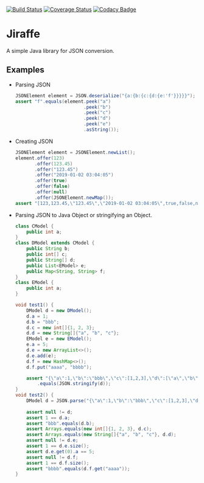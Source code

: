 
[![Build Status](https://travis-ci.org/jiruffe/jiraffe.svg?branch=master)](https://travis-ci.org/chakilo/jiraffe)
[![Coverage Status](https://coveralls.io/repos/github/jiruffe/jiraffe/badge.svg?branch=master)](https://coveralls.io/github/chakilo/jiraffe?branch=master)
[![Codacy Badge](https://api.codacy.com/project/badge/Grade/3e4beccbed464f67b89e3c8b4c6b8ebb)](https://www.codacy.com/app/chakilo/jiraffe?utm_source=github.com&amp;utm_medium=referral&amp;utm_content=chakilo/jiraffe&amp;utm_campaign=Badge_Grade)

# Jiraffe

A simple Java library for JSON conversion.

## Examples

  * Parsing JSON

    ```java
    JSONElement element = JSON.deserialize("{a:{b:{c:{d:{e:'f'}}}}}");
    assert "f".equals(element.peek("a")
                             .peek("b")
                             .peek("c")
                             .peek("d")
                             .peek("e")
                             .asString());
    ```

  * Creating JSON

    ```java
    JSONElement element = JSONElement.newList();
    element.offer(123)
           .offer(123.45)
           .offer("123.45")
           .offer("2019-01-02 03:04:05")
           .offer(true)
           .offer(false)
           .offer(null)
           .offer(JSONElement.newMap());
    assert "[123,123.45,\"123.45\",\"2019-01-02 03:04:05\",true,false,null,{}]".equals(element.toString());
    ```

  * Parsing JSON to Java Object or stringifying an Object.

    ```java
    class CModel {
        public int a;
    }
    class DModel extends CModel {
        public String b;
        public int[] c;
        public String[] d;
        public List<EModel> e;
        public Map<String, String> f;
    }
    class EModel {
        public int a;
    }
    
    void test1() {
        DModel d = new DModel();
        d.a = 1;
        d.b = "bbb";
        d.c = new int[]{1, 2, 3};
        d.d = new String[]{"a", "b", "c"};
        EModel e = new EModel();
        e.a = 5;
        d.e = new ArrayList<>();
        d.e.add(e);
        d.f = new HashMap<>();
        d.f.put("aaaa", "bbbb");
    
        assert "{\"a\":1,\"b\":\"bbb\",\"c\":[1,2,3],\"d\":[\"a\",\"b\",\"c\"],\"e\":[{\"a\":5}],\"f\":{\"aaaa\":\"bbbb\"}}"
            .equals(JSON.stringify(d));
    }
    void test2() {
        DModel d = JSON.parse("{\"a\":1,\"b\":\"bbb\",\"c\":[1,2,3],\"d\":[\"a\",\"b\",\"c\"],\"e\":[{\"a\":5}],\"f\":{\"aaaa\":\"bbbb\"}}", DModel.class);
        
        assert null != d;
        assert 1 == d.a;
        assert "bbb".equals(d.b);
        assert Arrays.equals(new int[]{1, 2, 3}, d.c);
        assert Arrays.equals(new String[]{"a", "b", "c"}, d.d);
        assert null != d.e;
        assert 1 == d.e.size();
        assert d.e.get(0).a == 5;
        assert null != d.f;
        assert 1 == d.f.size();
        assert "bbbb".equals(d.f.get("aaaa"));
    }
    ```
